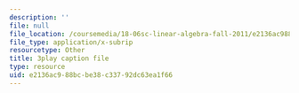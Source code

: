 ```yaml
---
description: ''
file: null
file_location: /coursemedia/18-06sc-linear-algebra-fall-2011/e2136ac988bcbe38c33792dc63ea1f66_rMv2rDiOTsI.srt
file_type: application/x-subrip
resourcetype: Other
title: 3play caption file
type: resource
uid: e2136ac9-88bc-be38-c337-92dc63ea1f66
---
```

